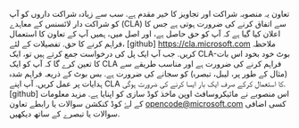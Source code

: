 تعاون
یہ منصوبہ شراکت اور تجاویز کا خیر مقدم ہے. سب سے زیادہ شراکت داروں کو آپ کو شراکت دار لائسنس کے معاہدے (CLA) سے اتفاق کرنے کی ضرورت ہوتی ہے جس کا اعلان کیا گیا ہے کہ آپ کو حق حاصل ہے، اور اصل میں، ہمیں آپ کے تعاون کا استعمال فراہم کرنے کا حق. تفصیلات کے لئے، [github] https://cla.microsoft.com ملاحظہ کریں.
جب آپ ایک پل کی درخواست جمع کرتے ہیں تو، ایک CLA-بوٹ خود بخود اس بات کا تعین کرے گا کہ آپ کو ایک CLA فراہم کرنے کی ضرورت ہے اور مناسب طریقے سے (مثال کے طور پر، لیبل، تبصرہ) کو سجانے کی ضرورت ہے. بس بوٹ کے ذریعہ فراہم شدہ ہدایات پر عمل کریں. آپ اپنے CLA کا استعمال کرکے صرف ایک بار ایسا کرنے کی ضرورت ہوگی.
 [github] اس منصوبے نے مائیکروسافٹ اوپن ماخذ کوڈ سازی کو اپنایا ہے. مزید معلومات کے لۓ کوڈ کنکشن سوالات یا رابطے تعاون
opencode@microsoft.com کسی اضافی سوالات یا تبصرے کے ساتھ دیکھیں.
